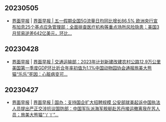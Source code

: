 ## 20230505
- [界面早报](https://www.jiemian.com/lists/280.html) | [界面早报 | 五一假期全国5G流量日均同比增长86.5% 欧洲央行宣布加息25个基点应急管理部：全面排查医疗机构等重点场所风险隐患；美国3月贸易逆差642亿美元，环比...](https://www.jiemian.com/article/9347418.html)

## 20230428
- [界面早报](https://www.jiemian.com/lists/280.html) | [界面早报 | 交通运输部：2023年计划新建改建农村公路12.9万公里 美国第一季度GDP环比折合年率初值为1.1%中国动物园协会通报旅美大熊猫“乐乐”死因：心脏病变可...](https://www.jiemian.com/article/9323189.html)

## 20230427
- [界面早报](https://www.jiemian.com/lists/280.html) | [界面早报 | 国办：支持国企扩大招聘规模 公安部就美起诉中国执法人员提出严正交涉抗议国防部：中国军队派海军舰艇赴苏丹接运撤离我在苏人员；旅美大熊猫“丫丫”...](https://www.jiemian.com/article/9315511.html)

